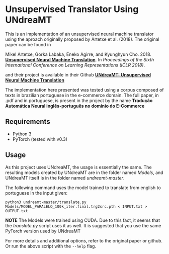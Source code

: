 Unsupervised Translator Using UNdreaMT
==============

This is an implementation of an unsupervised neural machine translator using the aproach originally proposed by Artetxe et al. (2018). 
The original paper can be found in

Mikel Artetxe, Gorka Labaka, Eneko Agirre, and Kyunghyun Cho. 2018. **[Unsupervised Neural Machine Translation](https://arxiv.org/pdf/1710.11041.pdf)**. In *Proceedings of the Sixth International Conference on Learning Representations (ICLR 2018)*.

and their project is available in their Github **[UNdreaMT: Unsupervised Neural Machine Translation](https://github.com/artetxem/undreamt)**


The implementation here presented was tested using a corpus composed of texts in brazilian portuguese in the e-commerce domain. The full paper, in .pdf and in portuguese, is present in the project by the name **Tradução Automática Neural inglês-português no domínio do E-Commerce**


Requirements
--------
- Python 3
- PyTorch (tested with v0.3)


Usage
--------
As this project uses UNdreaMT, the usage is essentially the same. The resulting models created by UNdreaMT are in the folder named *Models*, and UNdreaMT itself is in the folder named *undreamt-master*.

The following command uses the model trained to translate from english to portuguese in the input given:

```
python3 undreamt-master/translate.py Models/MODEL_PARALELO_100k_iter.final.trg2src.pth < INPUT.txt > OUTPUT.txt

```
**NOTE** The Models were trained using CUDA. Due to this fact, it seems that the *translate.py* script uses it as well. It is suggested that you use the same PyTorch version used by UNdreaMT


For more details and additional options, refer to the original paper or github. Or run the above script with the `--help` flag.
